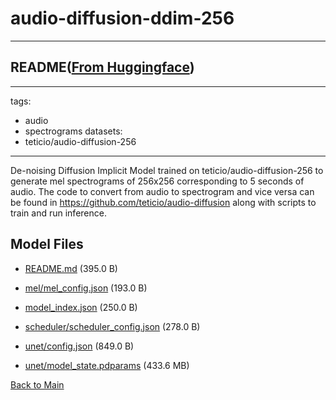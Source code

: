 
# audio-diffusion-ddim-256
---


## README([From Huggingface](https://huggingface.co/teticio/audio-diffusion-ddim-256))

---
tags:
- audio
- spectrograms
datasets:
- teticio/audio-diffusion-256
---
De-noising Diffusion Implicit Model trained on teticio/audio-diffusion-256 to generate mel spectrograms of 256x256 corresponding to 5 seconds of audio. The code to convert from audio to spectrogram and vice versa can be found in https://github.com/teticio/audio-diffusion along with scripts to train and run inference.



## Model Files

- [README.md](https://paddlenlp.bj.bcebos.com/models/community/teticio/audio-diffusion-ddim-256/README.md) (395.0 B)

- [mel/mel_config.json](https://paddlenlp.bj.bcebos.com/models/community/teticio/audio-diffusion-ddim-256/mel/mel_config.json) (193.0 B)

- [model_index.json](https://paddlenlp.bj.bcebos.com/models/community/teticio/audio-diffusion-ddim-256/model_index.json) (250.0 B)

- [scheduler/scheduler_config.json](https://paddlenlp.bj.bcebos.com/models/community/teticio/audio-diffusion-ddim-256/scheduler/scheduler_config.json) (278.0 B)

- [unet/config.json](https://paddlenlp.bj.bcebos.com/models/community/teticio/audio-diffusion-ddim-256/unet/config.json) (849.0 B)

- [unet/model_state.pdparams](https://paddlenlp.bj.bcebos.com/models/community/teticio/audio-diffusion-ddim-256/unet/model_state.pdparams) (433.6 MB)


[Back to Main](../../)